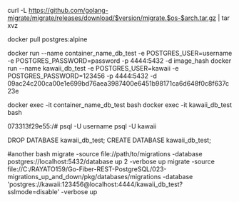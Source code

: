 curl -L https://github.com/golang-migrate/migrate/releases/download/$version/migrate.$os-$arch.tar.gz | tar xvz

docker pull postgres:alpine

docker run --name container_name_db_test -e POSTGRES_USER=username -e POSTGRES_PASSWORD=password -p 4444:5432 -d image_hash
docker run --name kawaii_db_test -e POSTGRES_USER=kawaii -e POSTGRES_PASSWORD=123456 -p 4444:5432 -d 09ac24c200ca00e1e699bd76aea3987400e6451b98171ca6d648f0c8f637c23e

docker exec -it container_name_db_test bash
docker exec -it kawaii_db_test bash

073313f29e55:/#
psql -U username
psql -U kawaii

DROP DATABASE kawaii_db_test;
CREATE DATABASE kawaii_db_test;

#another bash
migrate -source file://path/to/migrations -database postgres://localhost:5432/database up 2 -verbose up
migrate -source file://C:/RAYATO159/Go-Fiber-REST-PostgreSQL/023-migrations_up_and_down/pkg/databases/migrations -database 'postgres://kawaii:123456@localhost:4444/kawaii_db_test?sslmode=disable' -verbose up
